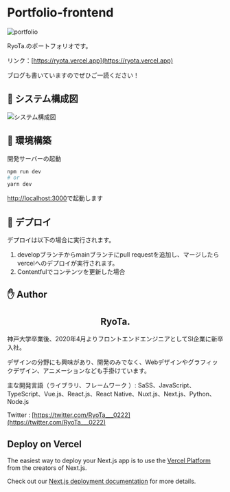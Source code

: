 # Portfolio-frontend

![portfolio](https://user-images.githubusercontent.com/45546517/125427325-a7ff897b-d485-4a6f-ae54-95d5dd17f3b3.png)

RyoTa.のポートフォリオです。

リンク：[https://ryota.vercel.app](https://ryota.vercel.app)

ブログも書いていますのでぜひご一読ください！

## :page_facing_up: システム構成図

![システム構成図](https://user-images.githubusercontent.com/45546517/144712249-db35f55a-a191-44e2-9154-363152fa237c.png)


## :wrench: 環境構築

開発サーバーの起動

```bash
npm run dev
# or
yarn dev
```

[http://localhost:3000](http://localhost:3000)で起動します


## :rocket: デプロイ

デプロイは以下の場合に実行されます。
1. developブランチからmainブランチにpull requestを追加し、マージしたらvercelへのデプロイが実行されます。
2. Contentfulでコンテンツを更新した場合

## :raised_hand: Author

<h2 align="center">RyoTa.</h2>

神戸大学卒業後、2020年4月よりフロントエンドエンジニアとしてSI企業に新卒入社。

デザインの分野にも興味があり、開発のみでなく、Webデザインやグラフィックデザイン、アニメーションなども手掛けています。

主な開発言語（ライブラリ、フレームワーク ）: SaSS、JavaScript、TypeScript、Vue.js、React.js、React Native、Nuxt.js、Next.js、Python、Node.js

Twitter : [https://twitter.com/RyoTa___0222](https://twitter.com/RyoTa___0222)

## Deploy on Vercel

The easiest way to deploy your Next.js app is to use the [Vercel Platform](https://vercel.com/new?utm_medium=default-template&filter=next.js&utm_source=create-next-app&utm_campaign=create-next-app-readme) from the creators of Next.js.

Check out our [Next.js deployment documentation](https://nextjs.org/docs/deployment) for more details.
